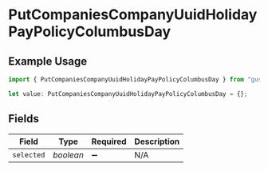 # PutCompaniesCompanyUuidHolidayPayPolicyColumbusDay

## Example Usage

```typescript
import { PutCompaniesCompanyUuidHolidayPayPolicyColumbusDay } from "gusto_embedded/models/operations";

let value: PutCompaniesCompanyUuidHolidayPayPolicyColumbusDay = {};
```

## Fields

| Field              | Type               | Required           | Description        |
| ------------------ | ------------------ | ------------------ | ------------------ |
| `selected`         | *boolean*          | :heavy_minus_sign: | N/A                |